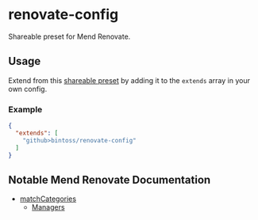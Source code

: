 # renovate-config

Shareable preset for Mend Renovate.

## Usage

Extend from this [shareable preset](./default.json) by adding it to the `extends` array in your own config.

### Example

```json
{
  "extends": [
    "github>bintoss/renovate-config"
  ]
}
```

## Notable Mend Renovate Documentation

- [matchCategories](https://docs.renovatebot.com/configuration-options/#matchcategories)
  - [Managers](https://docs.renovatebot.com/modules/manager/)
